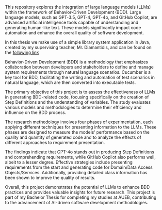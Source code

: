 This repository explores the integration of large language models (LLMs) within the framework of Behavior-Driven Development (BDD). Large language models, such as GPT-3.5, GPT-4, GPT-4o, and GitHub Copilot, are advanced artificial intelligence tools capable of understanding and generating human-like text. These models significantly impact code automation and enhance the overall quality of software development.

In this thesis we make use of a simple library system application in Java, created by my supervising teacher, Mr. Diamantidis, and can be found on the [following link](https://github.com/diamantidakos/Library)

Behavior-Driven Development (BDD) is a methodology that emphasizes collaboration between developers and stakeholders to define and manage system requirements through natural language scenarios. Cucumber is a key tool for BDD, facilitating the writing and automation of test scenarios in natural language, which are then converted into executable tests.

The primary objective of this project is to assess the effectiveness of LLMs in generating BDD-related code, focusing specifically on the creation of Step Definitions and the understanding of variables. The study evaluates various models and methodologies to determine their efficiency and influence on the BDD process. 

The research methodology involves four phases of experimentation, each applying different techniques for presenting information to the LLMs. These phases are designed to measure the models' performance based on the quality and quantity of generated code and to analyze the effects of different approaches to requirement presentation.

The findings indicate that GPT-4o stands out in producing Step Definitions and comprehending requirements, while GitHub Copilot also performs well, albeit to a lesser degree. Effective strategies include presenting requirements from the start and generating code for Domain/Data Access Objects/Services. Additionally, providing detailed class information has been shown to improve the quality of results.

Overall, this project demonstrates the potential of LLMs to enhance BDD practices and provides valuable insights for future research. This project is part of my Bachelor Thesis for completing my studies at AUEB, contributing to the advancement of AI-driven software development methodologies.
